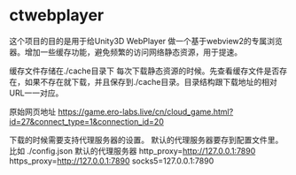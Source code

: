 # ctwebplayer

这个项目的目的是用于给Unity3D WebPlayer 做一个基于webview2的专属浏览器。增加一些缓存功能，避免频繁的访问网络静态资源，用于提速。

缓存文件存储在./cache目录下 每次下载静态资源的时候。先查看缓存文件是否存在，如果不存在就下载，并且保存到./cache目录。目录结构跟下载地址的相对URL一一对应。

原始网页地址 https://game.ero-labs.live/cn/cloud_game.html?id=27&connect_type=1&connection_id=20

下载的时候需要支持代理服务器的设置。 默认的代理服务器要存到配置文件里。比如 ./config.json
默认的代理服务器  http_proxy=http://127.0.0.1:7890  https_proxy=http://127.0.0.1:7890 socks5=127.0.0.1:7890

